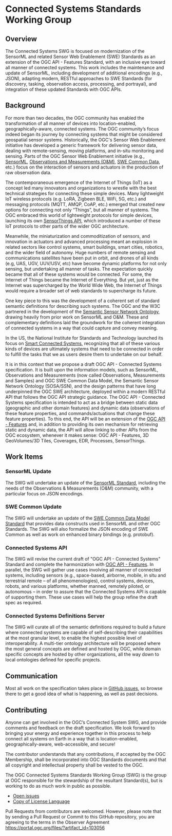 # Connected Systems Standards Working Group

## Overview

The Connected Systems SWG is focused on modernization of the SensorML and related Sensor Web Enablement (SWE) Standards as an extension of the OGC API - Features Standard, with an inclusive eye toward all manner of connected systems. This work includes the maintenance and update of SensorML, including development of additional encodings (e.g., JSON), adapting modern, RESTful approaches to SWE Standards (for discovery, tasking, observation access, processing, and portrayal), and integration of these updated Standards with OGC APIs.

## Background

For more than two decades, the OGC community has enabled the transformation of all manner of devices into location-enabled, geographically-aware, connected systems.  The OGC community’s focus indeed began its journey by connecting systems that might be considered geospatial sensor systems.  Historically, the OGC's Sensor Web Enablement initiative has developed a generic framework for delivering sensor data, dealing with remote-sensing, moving platforms, and in-situ monitoring and sensing.  Parts of the OGC Sensor Web Enablement initiative (e.g., [SensorML](https://www.ogc.org/standards/sensorml), [Observations and Measurements (O&M)](https://www.ogc.org/standards/om), [SWE Common Data](https://www.ogc.org/standards/swecommon), etc.) focus on the interaction of sensors and actuators in the production of raw observation data.  

The contemporaneous emergence of the Internet of Things (IoT) as a concept led many innovators and organizations to wrestle with the best technical strategies for connecting these simple devices.  Many lightweight IoT wireless protocols (e.g. LoRA, Zigbeen BLE, WiFi, 5G, etc.) and messaging protocols (MQTT, AMQP, CoAP, etc.) emerged that created new options for connecting not only “Things”, but all manner of systems. The OGC embraced this world of lightweight protocols for simple devices, launching its own [SensorThings API](https://ogcapi.ogc.org/sensorthings), which introduced a number of these IoT protocols to other parts of the wider OGC architecture.

Meanwhile, the miniaturization and commoditization of sensors, and innovation in actuators and advanced processing meant an explosion in related sectors like control systems, smart buildings, smart cities, robotics, and the wider field of autonomy.  Huge numbers of remote sensing and communications satellites have been put in orbit, and drones of all kinds (e.g, UAS, UGV, UUV/USV, etc) have become dynamic platforms for not only sensing, but undertaking all manner of tasks.  The expectation quickly became that all of these systems would be connected.  For some, the Internet of Things became the Internet of Everything.  But yet, just as the Internet was supercharged by the World Wide Web, the Internet of Things would require a broader set of web standards to supercharge its future.

One key piece to this was the development of a coherent set of standard semantic definitions for describing such systems.  The OGC and the W3C partnered in the development of the [Semantic Sensor Network Ontology](https://www.w3.org/TR/vocab-ssn), drawing heavily from prior work on SensorML and O&M.  These and complementary definitions laid the groundwork for the coherent integration of connected systems in a way that could capture and convey meaning.

In the US, the National Institute for Standards and Technology launched its focus on [Smart Connected Systems](https://www.nist.gov/programs-projects/smart-and-connected-systems), recognizing that all of these various kinds of devices are ultimately systems that need to be connected in order to fulfill the tasks that we as users desire them to undertake on our behalf.  

It is in this context that we propose a draft OGC API - Connected Systems specification.  It is built upon the information models, such as SensorML, Observations and Measurements (now called Observations, Measurements and Samples) and OGC SWE Common Data Model, the Semantic Sensor Network Ontology (SOSA/SSN), and the design patterns that have long underpinned the OGC SWE architecture, deployed within a modern RESTful API that follows the OGC API strategic guidance.  The OGC API - Connected Systems specification is intended to act as a bridge between static data (geographic and other domain features) and dynamic data (observations of these feature properties, and commands/actuations that change these feature properties). To this end, the API will be an extension of the [OGC API - Features](https://ogcapi.ogc.org/features) and, in addition to providing its own mechanism for retrieving static and dynamic data, the API will allow linking to other APIs from the OGC ecosystem, whenever it makes sense: OGC API - Features, 3D GeoVolumes/3D Tiles, Coverages, EDR, Processes, SensorThings.


## Work Items

### SensorML Update
The SWG will undertake an update of the [SensorML Standard](https://www.ogc.org/standards/sensorml), including the needs of the Observations & Measurements (O&M) community, with a particular focus on JSON encodings.

### SWE Common Update
The SWG will undertake an update of the [SWE Common Data Model Standard](https://www.ogc.org/standards/swecommon) that provides data constructs used in SensorML and other OGC Standards. The SWG will also formalize the JSON encoding of SWE Common as well as work on enhanced binary bindings (e.g. protobuf).

### Connected Systems API
The SWG will revise the current draft of "OGC API - Connected Systems" Standard and complete the harmonization with [OGC API - Features](https://ogcapi.ogc.org/features). In parallel, the SWG will gather use cases involving all manner of connected systems, including sensors (e.g., space-based, airborne, mobile, in situ and terrestrial remote – of all phenomenologies), control systems, devices, robots, and various platforms, whether manned, remotely piloted, or autonomous  – in order to assure that the Connected Systems API is capable of supporting them. These use cases will help the group refine the draft spec as required.

### Connected Systems Definitions Server
The SWG will curate all of the semantic definitions required to build a future where connected systems are capable of self-describing their capabilities at the most granular level, to enable the highest possible level of interoperability. A multi-tier ontology architecture will be proposed where the most general concepts are defined and hosted by OGC, while domain specific concepts are hosted by other organizations, all the way down to local ontologies defined for specific projects.


## Communication

Most all work on the specification takes place in [GitHub issues](https://github.com/opengeospatial/connected_systems/issues), so browse there to get a good idea of what is happening, as well as past decisions. 


## Contributing

Anyone can get involved in the OGC’s Connected System SWG, and provide comments and feedback on the draft specification. We look forward to bringing your energy and experience together in this process to help connect all systems on Earth in a way that is location-enabled, geographically-aware, web-accessible, and secure!

The contributor understands that any contributions, if accepted by the OGC Membership, shall be incorporated into OGC Standards documents and that all copyright and intellectual property shall be vested to the OGC.

The OGC Connected Systems Standards Working Group (SWG) is the group at OGC responsible for the stewardship of the resultant Standard(s), but is working to do as much work in public as possible.

* [Open issues](https://github.com/opengeospatial/connected_systems/issues)
* [Copy of License Language](https://github.com/opengeospatial/connected_systems/blob/master/LICENSE)

Pull Requests from contributors are welcomed. However, please note that by sending a Pull Request or Commit to this GitHub repository, you are agreeing to the terms in the Observer Agreement https://portal.ogc.org/files/?artifact_id=103056


